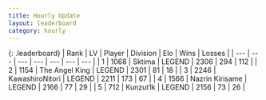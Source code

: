 ```yaml
---
title: Hourly Update
layout: leaderboard
category: hourly
---
```


{: .leaderboard}
| Rank | LV | Player | Division | Elo | Wins | Losses |
| --- | --- | --- | --- | --- | --- | --- |
| <span data-change="0">1</span> | 1068 | <span title="ID: 353063">Sktima</span> | LEGEND | <span data-change="0">2306</span> | <span data-change="0">294</span> | <span data-change="0">112</span> |
| <span data-change="0">2</span> | 1154 | <span title="ID: 547162">The Angel King</span> | LEGEND | <span data-change="0">2301</span> | <span data-change="0">81</span> | <span data-change="0">18</span> |
| <span data-change="0">3</span> | 2246 | <span title="ID: 164871">KawashiroNitori</span> | LEGEND | <span data-change="0">2211</span> | <span data-change="0">173</span> | <span data-change="0">67</span> |
| <span data-change="0">4</span> | 1566 | <span title="ID: 315148">Nazrin Kirisame</span> | LEGEND | <span data-change="0">2166</span> | <span data-change="0">77</span> | <span data-change="0">29</span> |
| <span data-change="0">5</span> | 712 | <span title="ID: 392407">Kunzut1k</span> | LEGEND | <span data-change="0">2156</span> | <span data-change="0">73</span> | <span data-change="0">26</span> |